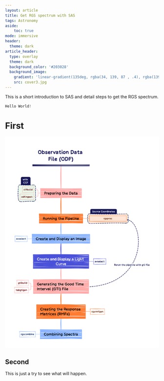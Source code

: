 ```yaml
---
layout: article
title: Get RGS spectrum with SAS
tags: Astronomy
aside:
    toc: true
mode: immersive
header:
  theme: dark
article_header:
  type: overlay
  theme: dark
  background_color: '#203028'
  background_image:
    gradient: 'linear-gradient(135deg, rgba(34, 139, 87 , .4), rgba(139, 34, 139, .4))'
    src: cover3.jpg
---
```


This is a short introduction to SAS and detail steps to get the RGS spectrum.

<!--more-->

```c++
Hello World!
```

# First

![Observation Data File (ODF)](https://github.com/LittleCaps/LittleCaps.github.io/blob/master/screenshots/Observation%20Data%20File%20(ODF).png)

## Second

This is just a try to see what will happen.

